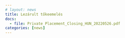 ```yaml
---
# layout: news
title: Lezárult tőkeemelés
docs:
  - file: Private Placement_Closing_HUN_20220526.pdf
categories: [news]
---
```

